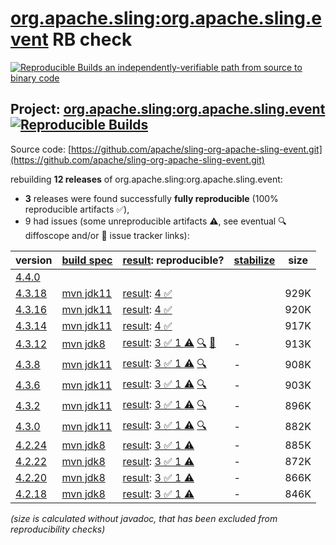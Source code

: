[org.apache.sling:org.apache.sling.event](https://central.sonatype.com/artifact/org.apache.sling/org.apache.sling.event/versions) RB check
=======

[![Reproducible Builds](https://reproducible-builds.org/images/logos/rb.svg) an independently-verifiable path from source to binary code](https://reproducible-builds.org/)

## Project: [org.apache.sling:org.apache.sling.event](https://central.sonatype.com/artifact/org.apache.sling/org.apache.sling.event/versions) [![Reproducible Builds](https://img.shields.io/endpoint?url=https://raw.githubusercontent.com/jvm-repo-rebuild/reproducible-central/master/content/org/apache/sling/org.apache.sling.event/badge.json)](https://github.com/jvm-repo-rebuild/reproducible-central/blob/master/content/org/apache/sling/org.apache.sling.event/README.md)

Source code: [https://github.com/apache/sling-org-apache-sling-event.git](https://github.com/apache/sling-org-apache-sling-event.git)

rebuilding **12 releases** of org.apache.sling:org.apache.sling.event:
- **3** releases were found successfully **fully reproducible** (100% reproducible artifacts :white_check_mark:),
- 9 had issues (some unreproducible artifacts :warning:, see eventual :mag: diffoscope and/or :memo: issue tracker links):

| version | [build spec](/BUILDSPEC.md) | [result](https://reproducible-builds.org/docs/jvm/): reproducible? | [stabilize](https://github.com/google/oss-rebuild/blob/main/cmd/stabilize/README.md) | size |
| -- | --------- | ------ | ------ | -- |
| [4.4.0](https://central.sonatype.com/artifact/org.apache.sling/org.apache.sling.event/4.4.0/pom) | | | |
| [4.3.18](https://central.sonatype.com/artifact/org.apache.sling/org.apache.sling.event/4.3.18/pom) | [mvn jdk11](org.apache.sling.event-4.3.18.buildspec) | [result](org.apache.sling.event-4.3.18.buildinfo): [4 :white_check_mark: ](org.apache.sling.event-4.3.18.buildcompare) | | 929K |
| [4.3.16](https://central.sonatype.com/artifact/org.apache.sling/org.apache.sling.event/4.3.16/pom) | [mvn jdk11](org.apache.sling.event-4.3.16.buildspec) | [result](org.apache.sling.event-4.3.16.buildinfo): [4 :white_check_mark: ](org.apache.sling.event-4.3.16.buildcompare) | | 920K |
| [4.3.14](https://central.sonatype.com/artifact/org.apache.sling/org.apache.sling.event/4.3.14/pom) | [mvn jdk11](org.apache.sling.event-4.3.14.buildspec) | [result](org.apache.sling.event-4.3.14.buildinfo): [4 :white_check_mark: ](org.apache.sling.event-4.3.14.buildcompare) | | 917K |
| [4.3.12](https://central.sonatype.com/artifact/org.apache.sling/org.apache.sling.event/4.3.12/pom) | [mvn jdk8](org.apache.sling.event-4.3.12.buildspec) | [result](org.apache.sling.event-4.3.12.buildinfo): [3 :white_check_mark:  1 :warning:](org.apache.sling.event-4.3.12.buildcompare) [:mag:](org.apache.sling.event-4.3.12.diffoscope) [:memo:](https://github.com/apache/sling-org-apache-sling-event/pull/28) | - | 913K |
| [4.3.8](https://central.sonatype.com/artifact/org.apache.sling/org.apache.sling.event/4.3.8/pom) | [mvn jdk11](org.apache.sling.event-4.3.8.buildspec) | [result](org.apache.sling.event-4.3.8.buildinfo): [3 :white_check_mark:  1 :warning:](org.apache.sling.event-4.3.8.buildcompare) [:mag:](org.apache.sling.event-4.3.8.diffoscope) | - | 908K |
| [4.3.6](https://central.sonatype.com/artifact/org.apache.sling/org.apache.sling.event/4.3.6/pom) | [mvn jdk11](org.apache.sling.event-4.3.6.buildspec) | [result](org.apache.sling.event-4.3.6.buildinfo): [3 :white_check_mark:  1 :warning:](org.apache.sling.event-4.3.6.buildcompare) [:mag:](org.apache.sling.event-4.3.6.diffoscope) | - | 903K |
| [4.3.2](https://central.sonatype.com/artifact/org.apache.sling/org.apache.sling.event/4.3.2/pom) | [mvn jdk11](org.apache.sling.event-4.3.2.buildspec) | [result](org.apache.sling.event-4.3.2.buildinfo): [3 :white_check_mark:  1 :warning:](org.apache.sling.event-4.3.2.buildcompare) [:mag:](org.apache.sling.event-4.3.2.diffoscope) | - | 896K |
| [4.3.0](https://central.sonatype.com/artifact/org.apache.sling/org.apache.sling.event/4.3.0/pom) | [mvn jdk11](org.apache.sling.event-4.3.0.buildspec) | [result](org.apache.sling.event-4.3.0.buildinfo): [3 :white_check_mark:  1 :warning:](org.apache.sling.event-4.3.0.buildcompare) [:mag:](org.apache.sling.event-4.3.0.diffoscope) | - | 882K |
| [4.2.24](https://central.sonatype.com/artifact/org.apache.sling/org.apache.sling.event/4.2.24/pom) | [mvn jdk8](org.apache.sling.event-4.2.24.buildspec) | [result](org.apache.sling.event-4.2.24.buildinfo): [3 :white_check_mark:  1 :warning:](org.apache.sling.event-4.2.24.buildcompare) | - | 885K |
| [4.2.22](https://central.sonatype.com/artifact/org.apache.sling/org.apache.sling.event/4.2.22/pom) | [mvn jdk8](org.apache.sling.event-4.2.22.buildspec) | [result](org.apache.sling.event-4.2.22.buildinfo): [3 :white_check_mark:  1 :warning:](org.apache.sling.event-4.2.22.buildcompare) | - | 872K |
| [4.2.20](https://central.sonatype.com/artifact/org.apache.sling/org.apache.sling.event/4.2.20/pom) | [mvn jdk8](org.apache.sling.event-4.2.20.buildspec) | [result](org.apache.sling.event-4.2.20.buildinfo): [3 :white_check_mark:  1 :warning:](org.apache.sling.event-4.2.20.buildcompare) | - | 866K |
| [4.2.18](https://central.sonatype.com/artifact/org.apache.sling/org.apache.sling.event/4.2.18/pom) | [mvn jdk8](org.apache.sling.event-4.2.18.buildspec) | [result](org.apache.sling.event-4.2.18.buildinfo): [3 :white_check_mark:  1 :warning:](org.apache.sling.event-4.2.18.buildcompare) | - | 846K |

<i>(size is calculated without javadoc, that has been excluded from reproducibility checks)</i>
